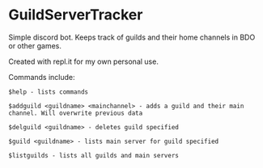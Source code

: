 # GuildServerTracker
 Simple discord bot. Keeps track of guilds and their home channels in BDO or other games.

 Created with repl.it for my own personal use.

 Commands include:
 
    $help - lists commands
    
    $addguild <guildname> <mainchannel> - adds a guild and their main channel. Will overwrite previous data
    
    $delguild <guildname> - deletes guild specified
    
    $guild <guildname> - lists main server for guild specified
    
    $listguilds - lists all guilds and main servers
